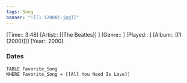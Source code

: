 ```yaml
---
tags: Song  
banner: "![[1 (2000).jpg]]"
---
```

[Time:: 3:48]
[Artist:: [[The Beatles]] ]
[Genre:: ]
[Played:: ]
[Album:: [[1 (2000)]]]
[Year:: 2000]
### Dates
````dataview
TABLE Favorite_Song
WHERE Favorite_Song = [[All You Need Is Love]]
````